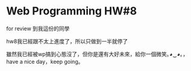 # Web Programming HW#8

for review 到我這份的同學

hw8我已經跟不太上進度了，所以只做到一半就停了

雖然我已經被wp搞到心態沒了，但你是還有大好未來，給你一個微笑｡◕‿◕｡，have a nice day，keep going。